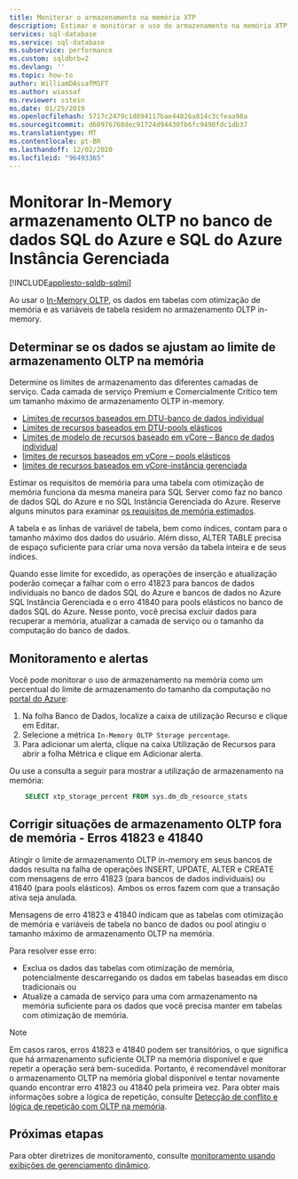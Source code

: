 ```yaml
---
title: Monitorar o armazenamento na memória XTP
description: Estimar e monitorar o uso do armazenamento na memória XTP, capacidade; resolver o erro de capacidade 41823
services: sql-database
ms.service: sql-database
ms.subservice: performance
ms.custom: sqldbrb=2
ms.devlang: ''
ms.topic: how-to
author: WilliamDAssafMSFT
ms.author: wiassaf
ms.reviewer: sstein
ms.date: 01/25/2019
ms.openlocfilehash: 5717c2479c1d894117bae44826a814c3cfeaa98a
ms.sourcegitcommit: d60976768dec91724d94430fb6fc9498fdc1db37
ms.translationtype: MT
ms.contentlocale: pt-BR
ms.lasthandoff: 12/02/2020
ms.locfileid: "96493365"
---
```

# <a name="monitor-in-memory-oltp-storage-in-azure-sql-database-and-azure-sql-managed-instance"></a>Monitorar In-Memory armazenamento OLTP no banco de dados SQL do Azure e SQL do Azure Instância Gerenciada
[!INCLUDE[appliesto-sqldb-sqlmi](includes/appliesto-sqldb-sqlmi.md)]

Ao usar o [In-Memory OLTP](in-memory-oltp-overview.md), os dados em tabelas com otimização de memória e as variáveis de tabela residem no armazenamento OLTP in-memory.

## <a name="determine-whether-data-fits-within-the-in-memory-oltp-storage-cap"></a>Determinar se os dados se ajustam ao limite de armazenamento OLTP na memória

Determine os limites de armazenamento das diferentes camadas de serviço. Cada camada de serviço Premium e Comercialmente Crítico tem um tamanho máximo de armazenamento OLTP in-memory.

- [Limites de recursos baseados em DTU-banco de dados individual](database/resource-limits-dtu-single-databases.md)
- [Limites de recursos baseados em DTU-pools elásticos](database/resource-limits-dtu-elastic-pools.md)
- [Limites de modelo de recursos baseado em vCore – Banco de dados individual](database/resource-limits-vcore-single-databases.md)
- [limites de recursos baseados em vCore – pools elásticos](database/resource-limits-vcore-elastic-pools.md)
- [limites de recursos baseados em vCore-instância gerenciada](managed-instance/resource-limits.md)

Estimar os requisitos de memória para uma tabela com otimização de memória funciona da mesma maneira para SQL Server como faz no banco de dados SQL do Azure e no SQL Instância Gerenciada do Azure. Reserve alguns minutos para examinar [os requisitos de memória estimados](/sql/relational-databases/in-memory-oltp/estimate-memory-requirements-for-memory-optimized-tables).

A tabela e as linhas de variável de tabela, bem como índices, contam para o tamanho máximo dos dados do usuário. Além disso, ALTER TABLE precisa de espaço suficiente para criar uma nova versão da tabela inteira e de seus índices.

Quando esse limite for excedido, as operações de inserção e atualização poderão começar a falhar com o erro 41823 para bancos de dados individuais no banco de dados SQL do Azure e bancos de dados no Azure SQL Instância Gerenciada e o erro 41840 para pools elásticos no banco de dados SQL do Azure. Nesse ponto, você precisa excluir dados para recuperar a memória, atualizar a camada de serviço ou o tamanho da computação do banco de dados.

## <a name="monitoring-and-alerting"></a>Monitoramento e alertas

Você pode monitorar o uso de armazenamento na memória como um percentual do limite de armazenamento do tamanho da computação no [portal do Azure](https://portal.azure.com/):

1. Na folha Banco de Dados, localize a caixa de utilização Recurso e clique em Editar.
2. Selecione a métrica `In-Memory OLTP Storage percentage`.
3. Para adicionar um alerta, clique na caixa Utilização de Recursos para abrir a folha Métrica e clique em Adicionar alerta.

Ou use a consulta a seguir para mostrar a utilização de armazenamento na memória:

```sql
    SELECT xtp_storage_percent FROM sys.dm_db_resource_stats
```

## <a name="correct-out-of-in-memory-oltp-storage-situations---errors-41823-and-41840"></a>Corrigir situações de armazenamento OLTP fora de memória - Erros 41823 e 41840

Atingir o limite de armazenamento OLTP in-memory em seus bancos de dados resulta na falha de operações INSERT, UPDATE, ALTER e CREATE com mensagens de erro 41823 (para bancos de dados individuais) ou 41840 (para pools elásticos). Ambos os erros fazem com que a transação ativa seja anulada.

Mensagens de erro 41823 e 41840 indicam que as tabelas com otimização de memória e variáveis de tabela no banco de dados ou pool atingiu o tamanho máximo de armazenamento OLTP na memória.

Para resolver esse erro:

- Exclua os dados das tabelas com otimização de memória, potencialmente descarregando os dados em tabelas baseadas em disco tradicionais ou
- Atualize a camada de serviço para uma com armazenamento na memória suficiente para os dados que você precisa manter em tabelas com otimização de memória.

> [!NOTE]
> Em casos raros, erros 41823 e 41840 podem ser transitórios, o que significa que há armazenamento suficiente OLTP na memória disponível e que repetir a operação será bem-sucedida. Portanto, é recomendável monitorar o armazenamento OLTP na memória global disponível e tentar novamente quando encontrar erro 41823 ou 41840 pela primeira vez. Para obter mais informações sobre a lógica de repetição, consulte [Detecção de conflito e lógica de repetição com OLTP na memória](/sql/relational-databases/In-memory-oltp/transactions-with-memory-optimized-tables#conflict-detection-and-retry-logic).

## <a name="next-steps"></a>Próximas etapas

Para obter diretrizes de monitoramento, consulte [monitoramento usando exibições de gerenciamento dinâmico](database/monitoring-with-dmvs.md).